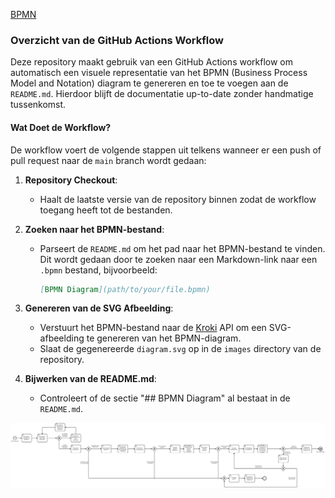 [BPMN](bpmn/recruitment_process.bpmn)


### Overzicht van de GitHub Actions Workflow

Deze repository maakt gebruik van een GitHub Actions workflow om automatisch een visuele representatie van het BPMN (Business Process Model and Notation) diagram te genereren en toe te voegen aan de `README.md`. Hierdoor blijft de documentatie up-to-date zonder handmatige tussenkomst.

#### Wat Doet de Workflow?

De workflow voert de volgende stappen uit telkens wanneer er een push of pull request naar de `main` branch wordt gedaan:

1. **Repository Checkout**:
   - Haalt de laatste versie van de repository binnen zodat de workflow toegang heeft tot de bestanden.

2. **Zoeken naar het BPMN-bestand**:
   - Parseert de `README.md` om het pad naar het BPMN-bestand te vinden. Dit wordt gedaan door te zoeken naar een Markdown-link naar een `.bpmn` bestand, bijvoorbeeld:
     ```markdown
     [BPMN Diagram](path/to/your/file.bpmn)
     ```

3. **Genereren van de SVG Afbeelding**:
   - Verstuurt het BPMN-bestand naar de [Kroki](https://kroki.io/) API om een SVG-afbeelding te genereren van het BPMN-diagram.
   - Slaat de gegenereerde `diagram.svg` op in de `images` directory van de repository.

4. **Bijwerken van de README.md**:
   - Controleert of de sectie "## BPMN Diagram" al bestaat in de `README.md`.

![BPMN Diagram](images/diagram.svg)
